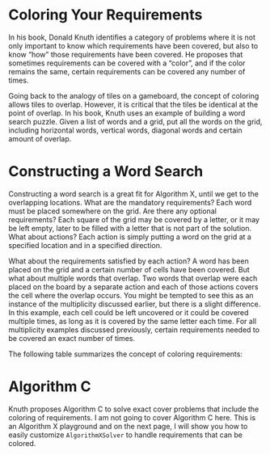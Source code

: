 # Coloring Your Requirements

In his book, Donald Knuth identifies a category of problems where it is not only important to know which requirements have been covered, but also to know “how” those requirements have been covered. He proposes that sometimes requirements can be covered with a “color”, and if the color remains the same, certain requirements can be covered any number of times.

Going back to the analogy of tiles on a gameboard, the concept of coloring allows tiles to overlap. However, it is critical that the tiles be identical at the point of overlap. In his book, Knuth uses an example of building a word search puzzle. Given a list of words and a grid, put all the words on the grid, including horizontal words, vertical words, diagonal words and certain amount of overlap.

# Constructing a Word Search

Constructing a word search is a great fit for Algorithm X, until we get to the overlapping locations. What are the mandatory requirements? Each word must be placed somewhere on the grid. Are there any optional requirements? Each square of the grid may be covered by a letter, or it may be left empty, later to be filled with a letter that is not part of the solution. What about actions? Each action is simply putting a word on the grid at a specified location and in a specified direction.

What about the requirements satisfied by each action? A word has been placed on the grid and a certain number of cells have been covered. But what about multiple words that overlap. Two words that overlap were each placed on the board by a separate action and each of those actions covers the cell where the overlap occurs. You might be tempted to see this as an instance of the multiplicity discussed earlier, but there is a slight difference. In this example, each cell could be left uncovered or it could be covered multiple times, as long as it is covered by the same letter each time. For all multiplicity examples discussed previously, certain requirements needed to be covered an exact number of times.

The following table summarizes the concept of coloring requirements:

# Algorithm C

Knuth proposes Algorithm C to solve exact cover problems that include the coloring of requirements. I am not going to cover Algorithm C here. This is an Algorithm X playground and on the next page, I will show you how to easily customize `AlgorithmXSolver` to handle requirements that can be colored.
